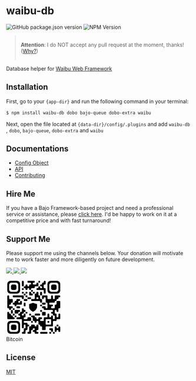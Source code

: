 # waibu-db

![GitHub package.json version](https://img.shields.io/github/package-json/v/ardhi/waibu-db) ![NPM Version](https://img.shields.io/npm/v/waibu-db)

> <br />**Attention**: I do NOT accept any pull request at the moment, thanks! ([Why?](CONTRIBUTING.md))<br /><br />

Database helper for [Waibu Web Framework](https://github.com/ardhi/waibu)

## Installation

First, go to your ```{app-dir}``` and run the following command in your terminal:

```bash
$ npm install waibu-db dobo bajo-queue dobo-extra waibu
```

Next, open the file located at ```{data-dir}/config/.plugins``` and add ```waibu-db``` , ```dobo```, ```bajo-queue```, ```dobo-extra``` and ```waibu```

## Documentations

- [Config Object](tutorial/00-config.md)
- [API](https://ardhi.github.io/waibu-db)
- [Contributing](CONTRIBUTING.md)

## Hire Me

If you have a Bajo Framework-based project and need a professional service or assistance, please <a href="https://github.com/ardhi#professional-service">click here</a>. I'd be happy to work on it at a competitive price and with fast turnaround!

## Support Me

Please support me using the channels below. Your donation will motivate me to work faster and more diligently on future development.

<a href="https://github.com/sponsors/ardhi">
  <img src="https://img.shields.io/badge/Github-slategrey?style=flat&logo=github" height="50">
</a>
<a href="https://www.patreon.com/bajoframework">
  <img src="https://img.shields.io/badge/Patreon-f2c3b2?style=flat&logo=patreon" height="50">
</a>
<a href="https://www.paypal.com/ncp/payment/EWLERL7SCUU64">
  <img src="https://img.shields.io/badge/Paypal-blue?style=flat&logo=paypal" height="50">
</a>

<p>
<div><img alt="bc1qwtv78cwp9ef8hnqaw84fxg5856l0pggqe32g6f" src="docs/static/bitcoin.jpeg" width="150" height="150" /><br>Bitcoin</div>
</p>

## License

[MIT](LICENSE)
